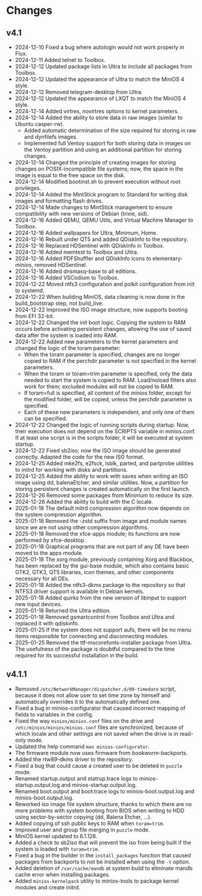 # Changes

## v4.1
- 2024-12-10 Fixed a bug where autologin would not work properly in Flux.
- 2024-12-11 Added telnet to Toolbox.
- 2024-12-12 Updated package lists in Ultra to include all packages from Toolbox.
- 2024-12-12 Updated the appearance of Ultra to match the MiniOS 4 style.
- 2024-12-12 Removed telegram-desktop from Ultra.
- 2024-12-12 Updated the appearance of LXQT to match the MiniOS 4 style.
- 2024-12-14 Added virtres, novirtres options to kernel parameters.
- 2024-12-14 Added the ability to store data in raw images (similar to Ubuntu casper-rw).
    - Added automatic determination of the size required for storing in raw and dynfilefs images.
    - Implemented full Ventoy support for both storing data in images on the Ventoy partition and using an additional partition for storing changes.
- 2024-12-14 Changed the principle of creating images for storing changes on POSIX-incompatible file systems; now, the space in the image is equal to the free space on the disk.
- 2024-12-14 Modified bootinst.sh to prevent execution without root privileges.
- 2024-12-14 Added the MintStick program to Standard for writing disk images and formatting flash drives.
- 2024-12-14 Made changes to MintStick management to ensure compatibility with new versions of Debian (trixie, sid).
- 2024-12-16 Added QEMU, QEMU Utils, and Virtual Machine Manager to Toolbox.
- 2024-12-16 Added wallpapers for Ultra, Minimum, Home.
- 2024-12-16 Rebuilt under QT5 and added QDiskInfo to the repository.
- 2024-12-16 Replaced HDSentinel with QDiskInfo in Toolbox.
- 2024-12-16 Added memtest to Toolbox and Ultra.
- 2024-12-16 Added PDFShuffler and QDiskInfo icons to elementary-minios, removed HDSentinel.
- 2024-12-16 Added dnsmasq-base to all editions.
- 2024-12-16 Added VSCodium to Toolbox.
- 2024-12-22 Moved ntfs3 configuration and polkit configuration from init to systemd.
- 2024-12-22 When building MiniOS, data cleaning is now done in the build_bootstrap step, not build_live.
- 2024-12-22 Improved the ISO image structure, now supports booting from EFI 32-bit.
- 2024-12-22 Changed the init boot logic. Copying the system to RAM occurs before activating persistent changes, allowing the use of saved data after the system is loaded into RAM.
- 2024-12-22 Added new parameters to the kernel parameters and changed the logic of the toram parameter:
    - When the toram parameter is specified, changes are no longer copied to RAM if the perchdir parameter is not specified in the kernel parameters.
    - When the toram or toram=trim parameter is specified, only the data needed to start the system is copied to RAM. Load/noload filters also work for them; excluded modules will not be copied to RAM.
    - If toram=full is specified, all content of the minios folder, except for the modified folder, will be copied, unless the perchdir parameter is specified.
    - Each of these new parameters is independent, and only one of them can be specified.
- 2024-12-22 Changed the logic of running scripts during startup. Now, their execution does not depend on the SCRIPTS variable in minios.conf. If at least one script is in the scripts folder, it will be executed at system startup.
- 2024-12-22 Fixed sb2iso; now the ISO image should be generated correctly. Adapted the code for the new ISO format.
- 2024-12-25 Added mke2fs, e2fsck, lsblk, parted, and partprobe utilities to initrd for working with disks and partitions.
- 2024-12-25 Added the ability to work with saves when writing an ISO image using dd, balenaEtcher, and similar utilities. Now, a partition for storing persistent changes is created automatically on the first launch.
- 2024-12-26 Removed some packages from Minimum to reduce its size.
- 2024-12-26 Added the ability to build with the C locale.
- 2025-01-18 The default initrd compression algorithm now depends on the system compression algorithm.
- 2025-01-18 Removed the -zstd suffix from image and module names since we are not using other compression algorithms.
- 2025-01-18 Removed the xfce-apps module; its functions are now performed by xfce-desktop.
- 2025-01-18 Graphical programs that are not part of any DE have been moved to the apps module.
- 2025-01-18 The xorg module, previously containing Xorg and Blackbox, has been replaced by the gui-base module, which also contains basic GTK2, GTK3, QT5 libraries, icon themes, and other components necessary for all DEs.
- 2025-01-18 Added the ntfs3-dkms package to the repository so that NTFS3 driver support is available in Debian kernels.
- 2025-01-18 Added quirks from the new version of libinput to support new input devices.
- 2025-01-18 Returned the Ultra edition.
- 2025-01-18 Removed gsmartcontrol from Toolbox and Ultra and replaced it with qdiskinfo.
- 2025-01-25 If the system does not support aufs, there will be no menu items responsible for connecting and disconnecting modules.
- 2025-01-25 Removed the ttf-mscorefonts-installer package from Ultra. The usefulness of the package is doubtful compared to the time required for its successful installation in the build.

## v4.1.1
- Removed `/etc/NetworkManager/dispatcher.d/09-timedate` script, because it does not allow user to set time zone by himself and automatically overrides it to the automatically defined one.
- Fixed a bug in minios-configurator that caused incorrect mapping of fields to variables in the config.
- Fixed the way `minios/minios.conf` files on the drive and `/etc/minios/minios/minios.conf` files are synchronized, because of which locale and other settings are not saved when the drive is in read-only mode.
- Updated the help command `man minios-configurator`.
- The firmware module now uses firmware from bookworm-backports.
- Added the rtw89-dkms driver to the repository.
- Fixed a bug that could cause a created user to be deleted in `puzzle` mode.
- Renamed startup.output and statrup.trace logs to minios-startup.output.log and minios-startup.output.log.
- Renamed boot.output and boot.trace logs to minios-boot.output.log and minios-boot.output.log.
- Reworked iso image file system structure, thanks to which there are no more problems with system booting from BIOS when writing to HDD using sector-by-sector copying (dd, Balena Etcher, ...).
- Added copying of ssh public keys to RAM when `toram=trim`.
- Improved user and group file merging in `puzzle` mode.
- MiniOS kernel updated to 6.1.128.
- Added a check to sb2iso that will prevent the iso from being built if the system is loaded with `toram=trim`.
- Fixed a bug in the builder in the `install_packages` function that caused packages from backports to not be installed when using the `-t` option.
- Added deletion of `/var/cache/mandb` at system build to eliminate mandb cache error when installing packages.
- Added `minios-kernelpack` utility to minios-tools to package kernel modules and create initrd.